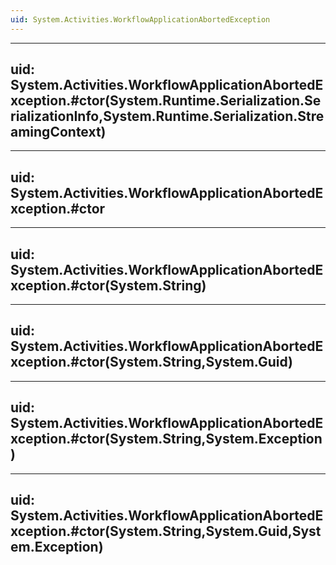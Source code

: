 ```yaml
---
uid: System.Activities.WorkflowApplicationAbortedException
---
```


---
uid: System.Activities.WorkflowApplicationAbortedException.#ctor(System.Runtime.Serialization.SerializationInfo,System.Runtime.Serialization.StreamingContext)
---

---
uid: System.Activities.WorkflowApplicationAbortedException.#ctor
---

---
uid: System.Activities.WorkflowApplicationAbortedException.#ctor(System.String)
---

---
uid: System.Activities.WorkflowApplicationAbortedException.#ctor(System.String,System.Guid)
---

---
uid: System.Activities.WorkflowApplicationAbortedException.#ctor(System.String,System.Exception)
---

---
uid: System.Activities.WorkflowApplicationAbortedException.#ctor(System.String,System.Guid,System.Exception)
---
